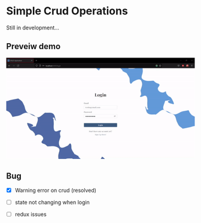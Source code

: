 # Simple Crud Operations
Still in development...
## Preveiw demo 
<p align="center">
  <img src="https://github.com/falzee/simple-crud-operation/blob/master/src/images/testing%20prtototype%20demo.gif" alt="animated" />
</p>

## Bug
- [x] Warning error on crud (resolved)
- [ ] state not changing when login
- [ ] redux issues

